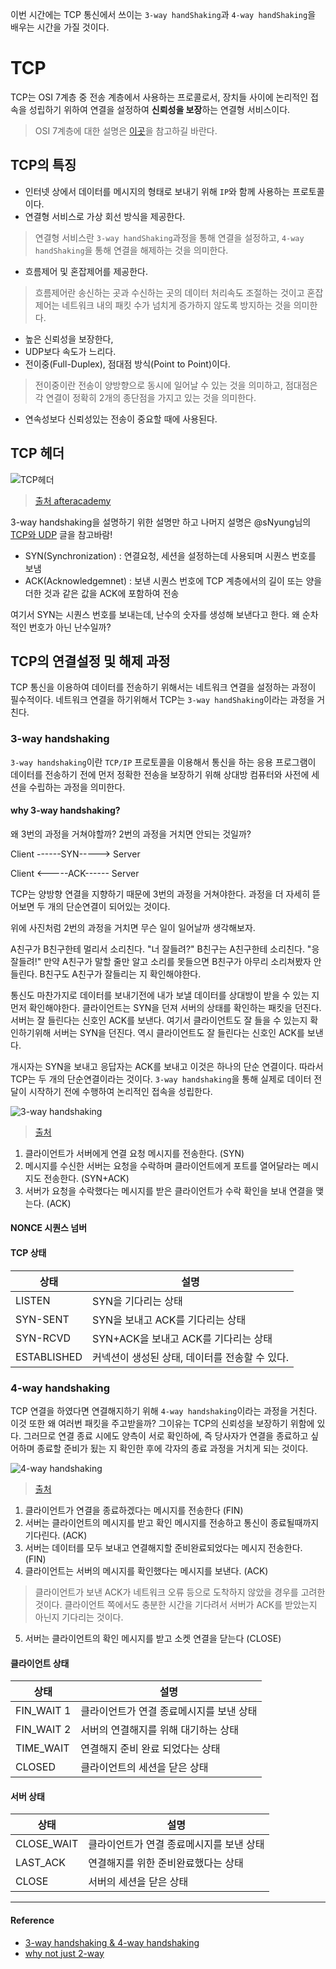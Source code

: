 이번 시간에는 TCP 통신에서 쓰이는 `3-way handShaking`과 `4-way handShaking`을 배우는 시간을 가질 것이다.

# TCP
TCP는 OSI 7계층 중 전송 계층에서 사용하는 프로콜로서, 장치들 사이에 논리적인 접속을 성립하기 위하여 연결을 설정하여 **신뢰성을 보장**하는 연결형 서비스이다.
> OSI 7계층에 대한 설명은 [이곳](https://github.com/im-d-team/Dev-Docs/blob/master/Network/OSI7%20Layer.md)을 참고하길 바란다.

## TCP의 특징
- 인터넷 상에서 데이터를 메시지의 형태로 보내기 위해 `IP`와 함께 사용하는 프로토콜이다.
- 연결형 서비스로 가상 회선 방식을 제공한다.
> 연결형 서비스란 `3-way handShaking`과정을 통해 연결을 설정하고, `4-way handShaking`을 통해 연결을 해제하는 것을 의미한다.
- 흐름제어 및 혼잡제어를 제공한다.
> 흐름제어란 송신하는 곳과 수신하는 곳의 데이터 처리속도 조절하는 것이고 혼잡제어는 네트워크 내의 패킷 수가 넘치게 증가하지 않도록 방지하는 것을 의미한다. 
- 높은 신뢰성을 보장한다,
- UDP보다 속도가 느리다.
- 전이중(Full-Duplex), 점대점 방식(Point to Point)이다.
> 전이중이란 전송이 양방향으로 동시에 일어날 수 있는 것을 의미하고, 점대점은 각 연결이 정확히 2개의 종단점을 가지고 있는 것을 의미한다.
- 연속성보다 신뢰성있는 전송이 중요할 때에 사용된다.

## TCP 헤더
![TCP헤더](https://user-images.githubusercontent.com/43868540/103455518-2a19c400-4d31-11eb-8f3f-a0e4090402bf.jpg)
> [출처 afteracademy](https://afteracademy.com/blog/what-is-a-tcp-3-way-handshake-process)

3-way handshaking을 설명하기 위한 설명만 하고 나머지 설명은 @sNyung님의 [TCP와 UDP](https://github.com/im-d-team/Dev-Docs/blob/master/Network/TCP%20%26%20UDP.md) 글을 참고바람!
-  SYN(Synchronization) : 연결요청, 세션을 설정하는데 사용되며 시퀀스 번호를 보냄
-  ACK(Acknowledgemnet) : 보낸 시퀀스 번호에 TCP 계층에서의 길이 또는 양을 더한 것과 같은 값을 ACK에 포함하여 전송

여기서 SYN는 시퀀스 번호를 보내는데, 난수의 숫자를 생성해 보낸다고 한다. 왜 순차적인 번호가 아닌 난수일까?


## TCP의 연결설정 및 해제 과정
TCP 통신을 이용하여 데이터를 전송하기 위해서는 네트워크 연결을 설정하는 과정이 필수적이다. 네트워크 연결을 하기위해서 TCP는 `3-way handShaking`이라는 과정을 거친다.

### 3-way handshaking
`3-way handshaking`이란 `TCP/IP` 프로토콜을 이용해서 통신을 하는 응용 프로그램이 데이터를 전송하기 전에 먼저 정확한 전송을 보장하기 위해 상대방 컴퓨터와 사전에 세션을 수립하는 과정을 의미한다. 

#### why 3-way handshaking?
왜 3번의 과정을 거쳐야할까? 2번의 과정을 거치면 안되는 것일까?


Client ------SYN-----> Server

Client <-----ACK------ Server


TCP는 양방향 연결을 지향하기 때문에 3번의 과정을 거쳐야한다. 과정을 더 자세히 뜯어보면 두 개의 단순연결이 되어있는 것이다. 

위에 사진처럼 2번의 과정을 거치면 무슨 일이 일어날까 생각해보자.

A친구가 B친구한테 멀리서 소리친다. "너 잘들려?"
B친구는 A친구한테 소리친다. "응 잘들려!"
만약 A친구가 말할 줄만 알고 소리를 못들으면 B친구가 아무리 소리쳐봤자 안들린다. B친구도 A친구가 잘들리는 지 확인해야한다. 

통신도 마찬가지로 데이터를 보내기전에 내가 보낼 데이터를 상대방이 받을 수 있는 지 먼저 확인해야한다.
클라이언트는 SYN을 던져 서버의 상태를 확인하는 패킷을 던진다. 서버는 잘 들린다는 신호인 ACK를 보낸다.
여기서 클라이언트도 잘 들을 수 있는지 확인하기위해 서버는 SYN을 던진다. 역시 클라이언트도 잘 들린다는 신호인 ACK를 보낸다. 

개시자는 SYN을 보내고 응답자는 ACK를 보내고 이것은 하나의 단순 연결이다. 따라서 TCP는 두 개의 단순연결이라는 것이다.
`3-way handshaking`을 통해 실제로 데이터 전달이 시작하기 전에 수행하여 논리적인 접속을 성립한다.

![3-way handshaking](https://user-images.githubusercontent.com/43868540/103454194-e456fe80-4d24-11eb-8430-4965883dec62.png)

> [출처](https://hongpossible.tistory.com/entry/TCP-UDP-34-Way-HandShaking)

1. 클라이언트가 서버에게 연결 요청 메시지를 전송한다. (SYN)
2. 메시지를 수신한 서버는 요청을 수락하며 클라이언트에게 포트를 열어달라는 메시지도 전송한다. (SYN+ACK)
3. 서버가 요청을 수락했다는 메시지를 받은 클라이언트가 수락 확인을 보내 연결을 맺는다. (ACK)


#### NONCE 시퀀스 넘버

#### TCP 상태
|상태|설명|
|------|---|
|LISTEN|SYN을 기다리는 상태|
|SYN-SENT|SYN을 보내고 ACK를 기다리는 상태|
|SYN-RCVD|SYN+ACK을 보내고 ACK를 기다리는 상태|
|ESTABLISHED|커넥션이 생성된 상태, 데이터를 전송할 수 있다.|

### 4-way handshaking
TCP 연결을 하였다면 연결해지하기 위해 `4-way handshaking`이라는 과정을 거친다.
이것 또한 왜 여러번 패킷을 주고받을까? 그이유는 TCP의 신뢰성을 보장하기 위함에 있다.
그러므로 연결 종료 시에도 양측이 서로 확인하에, 즉 당사자가 연결을 종료하고 싶어하며 종료할 준비가 됬는 지 확인한 후에 각자의 종료 과정을 거치게 되는 것이다.

![4-way handshaking](https://user-images.githubusercontent.com/43868540/103454298-f84f3000-4d25-11eb-8e39-6771a1cecd1a.png)

> [출처](https://hongpossible.tistory.com/entry/TCP-UDP-34-Way-HandShaking)

1. 클라이언트가 연결을 종료하겠다는 메시지를 전송한다 (FIN)
2. 서버는 클라이언트의 메시지를 받고 확인 메시지를 전송하고 통신이 종료될때까지 기다린다. (ACK)
3. 서버는 데이터를 모두 보내고 연결해지할 준비완료되었다는 메시지 전송한다. (FIN)
4. 클라이언트는 서버의 메시지를 확인했다는 메시지를 보낸다. (ACK)
> 클라이언트가 보낸 ACK가 네트워크 오류 등으로 도착하지 않았을 경우를 고려한 것이다. 클라이언트 쪽에서도 충분한 시간을 기다려서 서버가 ACK를 받았는지 아닌지 기다리는 것이다.
5. 서버는 클라이언트의 확인 메시지를 받고 소켓 연결을 닫는다 (CLOSE)

#### 클라이언트 상태
|상태|설명|
|------|---|
|FIN_WAIT 1|클라이언트가 연결 종료메시지를 보낸 상태|
|FIN_WAIT 2|서버의 연결해지를 위해 대기하는 상태|
|TIME_WAIT|연결해지 준비 완료 되었다는 상태|
|CLOSED|클라이언트의 세션을 닫은 상태|

#### 서버 상태
|상태|설명|
|------|---|
|CLOSE_WAIT|클라이언트가 연결 종료메시지를 보낸 상태|
|LAST_ACK|연결해지를 위한 준비완료했다는 상태|
|CLOSE|서버의 세션을 닫은 상태|

----
#### Reference
- [3-way handshaking & 4-way handshaking](https://k39335.tistory.com/21?category=653558)
- [why not just 2-way](https://networkengineering.stackexchange.com/questions/24068/why-do-we-need-a-3-way-handshake-why-not-just-2-way)

